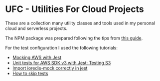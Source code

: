 # UFC - Utilities For Cloud Projects

These are a collection many utility classes and tools used in my personal cloud and serverless projects.

The NPM package was prepared following the tips from [this guide](https://itnext.io/step-by-step-building-and-publishing-an-npm-typescript-package-44fe7164964c).

For the test configuration I used the following tutorials:

* [Mocking AWS with Jest](https://dev.to/elthrasher/mocking-aws-with-jest-and-typescript-199i)
* [Unit tests for AWS SDK v3 with Jest: Testing S3](https://medium.com/codex/unit-tests-for-aws-sdk-v3-with-jest-testing-s3-a271163d2d2d)
* [Import ioredis-mock correctly in jest](https://9to5tutorial.com/typescript-import-ioredis-mock-correctly-in-jest)
* [How to skip tests](https://codewithhugo.com/run-skip-single-jest-test/)